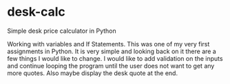 # desk-calc
Simple desk price calculator in Python  

Working with variables and If Statements. This was one of my very first assignments in Python. It is very simple and looking back on it there are a few things I would like to change. I would like to add validation on the inputs and continue looping the program until the user does not want to get any more quotes. Also maybe display the desk quote at the end.
